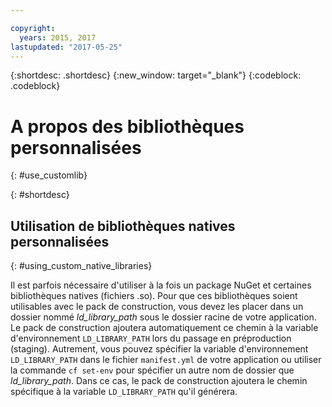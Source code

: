 ```yaml
---

copyright:
  years: 2015, 2017
lastupdated: "2017-05-25"
---
```


{:shortdesc: .shortdesc}
{:new_window: target="_blank"}
{:codeblock: .codeblock}


# A propos des bibliothèques personnalisées
{: #use_customlib}

{: #shortdesc}

## Utilisation de bibliothèques natives personnalisées
{: #using_custom_native_libraries}

Il est parfois nécessaire d'utiliser à la fois un package NuGet et certaines bibliothèques natives (fichiers .so).  Pour que ces bibliothèques soient utilisables avec le pack de construction, vous devez les placer dans un dossier nommé *ld_library_path* sous le dossier racine de votre application.
Le pack de construction ajoutera automatiquement ce chemin à la variable d'environnement `LD_LIBRARY_PATH` lors du passage en préproduction (staging).  Autrement, vous pouvez spécifier la variable d'environnement `LD_LIBRARY_PATH` dans le fichier `manifest.yml` de votre application ou utiliser la commande `cf set-env` pour spécifier un autre nom de dossier que *ld_library_path*.  Dans ce cas, le pack de construction ajoutera le chemin spécifique à la variable `LD_LIBRARY_PATH` qu'il générera.
